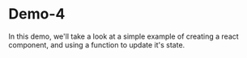 # Demo-4
In this demo, we'll take a look at a simple example of creating a react component, and using a function to update it's state.
